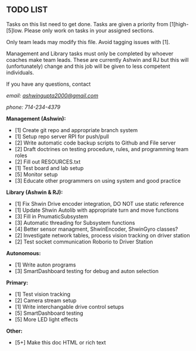 ## TODO LIST

Tasks on this list need to get done. Tasks are given a priority from
[1]high-[5]low. Please only work on tasks in your assigned sections.  

Only team leads may modify this file. Avoid tagging issues with [1]. 

Management and Library tasks must only be completed by whoever coaches 
make team leads. These are currently Ashwin and RJ but this will 
(unfortunately) change and this job will be given to less competent 
individuals. 

If you have any questions, contact 

*email: ashwingupta2000@gmail.com*

*phone: 714-234-4379*

**Management (Ashwin):**

- [1] Create git repo and appropriate branch system
- [1] Setup repo server RPI for push/pull 
- [2] Write automatic code backup scripts to Github and File server
- [2] Draft doctrines on testing procedure, rules, and programming team roles
- [2] Fill out RESOURCES.txt
- [1] Test board and lab setup
- [5] Monitor setup 
- [3] Educate other programmers on using system and good practice

**Library (Ashwin & RJ):**

- [1] Fix Shwin Drive encoder integration, DO NOT use static reference
- [1] Update Shwin Autolib with appropriate turn and move functions
- [3] Fill in PnumaticSubsystem 
- [3] Automatic threading for Subsystem functions 
- [4] Better sensor managment, ShwinEncoder, ShwinGyro classes? 
- [2] Investigate network tables, process vision tracking on driver station
- [2] Test socket communication Roborio to Driver Station


**Autonomous:**

- [1] Write auton programs
- [3] SmartDashboard testing for debug and auton selection
	
**Primary:**

- [1] Test vision tracking 
- [2] Camera stream setup 
- [1] Write interchangable drive control setups
- [5] SmartDashboard testing
- [5] More LED light effects

**Other:**

- [5+] Make this doc HTML or rich text
	